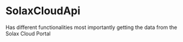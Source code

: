 # SolaxCloudApi
Has different functionalities most importantly getting the data from the Solax Cloud Portal
